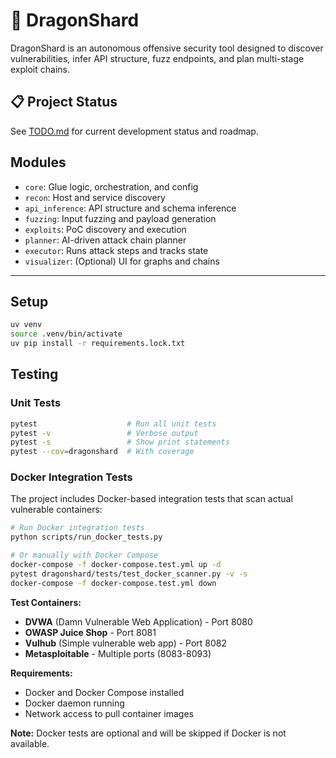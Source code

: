 # 🐉 DragonShard

DragonShard is an autonomous offensive security tool designed to discover vulnerabilities, infer API structure, fuzz endpoints, and plan multi-stage exploit chains.

## 📋 Project Status

See [TODO.md](TODO.md) for current development status and roadmap.

## Modules

- `core`: Glue logic, orchestration, and config
- `recon`: Host and service discovery
- `api_inference`: API structure and schema inference
- `fuzzing`: Input fuzzing and payload generation
- `exploits`: PoC discovery and execution
- `planner`: AI-driven attack chain planner
- `executor`: Runs attack steps and tracks state
- `visualizer`: (Optional) UI for graphs and chains

---

## Setup

```bash
uv venv
source .venv/bin/activate
uv pip install -r requirements.lock.txt
```

## Testing

### Unit Tests
```bash
pytest                    # Run all unit tests
pytest -v                 # Verbose output
pytest -s                 # Show print statements
pytest --cov=dragonshard  # With coverage
```

### Docker Integration Tests
The project includes Docker-based integration tests that scan actual vulnerable containers:

```bash
# Run Docker integration tests
python scripts/run_docker_tests.py

# Or manually with Docker Compose
docker-compose -f docker-compose.test.yml up -d
pytest dragonshard/tests/test_docker_scanner.py -v -s
docker-compose -f docker-compose.test.yml down
```

**Test Containers:**
- **DVWA** (Damn Vulnerable Web Application) - Port 8080
- **OWASP Juice Shop** - Port 8081  
- **Vulhub** (Simple vulnerable web app) - Port 8082
- **Metasploitable** - Multiple ports (8083-8093)

**Requirements:**
- Docker and Docker Compose installed
- Docker daemon running
- Network access to pull container images

**Note:** Docker tests are optional and will be skipped if Docker is not available.